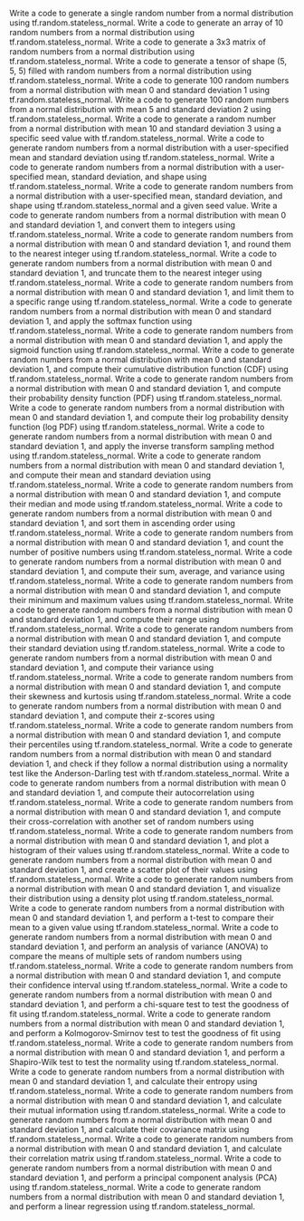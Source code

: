 Write a code to generate a single random number from a normal distribution using tf.random.stateless_normal.
Write a code to generate an array of 10 random numbers from a normal distribution using tf.random.stateless_normal.
Write a code to generate a 3x3 matrix of random numbers from a normal distribution using tf.random.stateless_normal.
Write a code to generate a tensor of shape (5, 5, 5) filled with random numbers from a normal distribution using tf.random.stateless_normal.
Write a code to generate 100 random numbers from a normal distribution with mean 0 and standard deviation 1 using tf.random.stateless_normal.
Write a code to generate 100 random numbers from a normal distribution with mean 5 and standard deviation 2 using tf.random.stateless_normal.
Write a code to generate a random number from a normal distribution with mean 10 and standard deviation 3 using a specific seed value with tf.random.stateless_normal.
Write a code to generate random numbers from a normal distribution with a user-specified mean and standard deviation using tf.random.stateless_normal.
Write a code to generate random numbers from a normal distribution with a user-specified mean, standard deviation, and shape using tf.random.stateless_normal.
Write a code to generate random numbers from a normal distribution with a user-specified mean, standard deviation, and shape using tf.random.stateless_normal and a given seed value.
Write a code to generate random numbers from a normal distribution with mean 0 and standard deviation 1, and convert them to integers using tf.random.stateless_normal.
Write a code to generate random numbers from a normal distribution with mean 0 and standard deviation 1, and round them to the nearest integer using tf.random.stateless_normal.
Write a code to generate random numbers from a normal distribution with mean 0 and standard deviation 1, and truncate them to the nearest integer using tf.random.stateless_normal.
Write a code to generate random numbers from a normal distribution with mean 0 and standard deviation 1, and limit them to a specific range using tf.random.stateless_normal.
Write a code to generate random numbers from a normal distribution with mean 0 and standard deviation 1, and apply the softmax function using tf.random.stateless_normal.
Write a code to generate random numbers from a normal distribution with mean 0 and standard deviation 1, and apply the sigmoid function using tf.random.stateless_normal.
Write a code to generate random numbers from a normal distribution with mean 0 and standard deviation 1, and compute their cumulative distribution function (CDF) using tf.random.stateless_normal.
Write a code to generate random numbers from a normal distribution with mean 0 and standard deviation 1, and compute their probability density function (PDF) using tf.random.stateless_normal.
Write a code to generate random numbers from a normal distribution with mean 0 and standard deviation 1, and compute their log probability density function (log PDF) using tf.random.stateless_normal.
Write a code to generate random numbers from a normal distribution with mean 0 and standard deviation 1, and apply the inverse transform sampling method using tf.random.stateless_normal.
Write a code to generate random numbers from a normal distribution with mean 0 and standard deviation 1, and compute their mean and standard deviation using tf.random.stateless_normal.
Write a code to generate random numbers from a normal distribution with mean 0 and standard deviation 1, and compute their median and mode using tf.random.stateless_normal.
Write a code to generate random numbers from a normal distribution with mean 0 and standard deviation 1, and sort them in ascending order using tf.random.stateless_normal.
Write a code to generate random numbers from a normal distribution with mean 0 and standard deviation 1, and count the number of positive numbers using tf.random.stateless_normal.
Write a code to generate random numbers from a normal distribution with mean 0 and standard deviation 1, and compute their sum, average, and variance using tf.random.stateless_normal.
Write a code to generate random numbers from a normal distribution with mean 0 and standard deviation 1, and compute their minimum and maximum values using tf.random.stateless_normal.
Write a code to generate random numbers from a normal distribution with mean 0 and standard deviation 1, and compute their range using tf.random.stateless_normal.
Write a code to generate random numbers from a normal distribution with mean 0 and standard deviation 1, and compute their standard deviation using tf.random.stateless_normal.
Write a code to generate random numbers from a normal distribution with mean 0 and standard deviation 1, and compute their variance using tf.random.stateless_normal.
Write a code to generate random numbers from a normal distribution with mean 0 and standard deviation 1, and compute their skewness and kurtosis using tf.random.stateless_normal.
Write a code to generate random numbers from a normal distribution with mean 0 and standard deviation 1, and compute their z-scores using tf.random.stateless_normal.
Write a code to generate random numbers from a normal distribution with mean 0 and standard deviation 1, and compute their percentiles using tf.random.stateless_normal.
Write a code to generate random numbers from a normal distribution with mean 0 and standard deviation 1, and check if they follow a normal distribution using a normality test like the Anderson-Darling test with tf.random.stateless_normal.
Write a code to generate random numbers from a normal distribution with mean 0 and standard deviation 1, and compute their autocorrelation using tf.random.stateless_normal.
Write a code to generate random numbers from a normal distribution with mean 0 and standard deviation 1, and compute their cross-correlation with another set of random numbers using tf.random.stateless_normal.
Write a code to generate random numbers from a normal distribution with mean 0 and standard deviation 1, and plot a histogram of their values using tf.random.stateless_normal.
Write a code to generate random numbers from a normal distribution with mean 0 and standard deviation 1, and create a scatter plot of their values using tf.random.stateless_normal.
Write a code to generate random numbers from a normal distribution with mean 0 and standard deviation 1, and visualize their distribution using a density plot using tf.random.stateless_normal.
Write a code to generate random numbers from a normal distribution with mean 0 and standard deviation 1, and perform a t-test to compare their mean to a given value using tf.random.stateless_normal.
Write a code to generate random numbers from a normal distribution with mean 0 and standard deviation 1, and perform an analysis of variance (ANOVA) to compare the means of multiple sets of random numbers using tf.random.stateless_normal.
Write a code to generate random numbers from a normal distribution with mean 0 and standard deviation 1, and compute their confidence interval using tf.random.stateless_normal.
Write a code to generate random numbers from a normal distribution with mean 0 and standard deviation 1, and perform a chi-square test to test the goodness of fit using tf.random.stateless_normal.
Write a code to generate random numbers from a normal distribution with mean 0 and standard deviation 1, and perform a Kolmogorov-Smirnov test to test the goodness of fit using tf.random.stateless_normal.
Write a code to generate random numbers from a normal distribution with mean 0 and standard deviation 1, and perform a Shapiro-Wilk test to test the normality using tf.random.stateless_normal.
Write a code to generate random numbers from a normal distribution with mean 0 and standard deviation 1, and calculate their entropy using tf.random.stateless_normal.
Write a code to generate random numbers from a normal distribution with mean 0 and standard deviation 1, and calculate their mutual information using tf.random.stateless_normal.
Write a code to generate random numbers from a normal distribution with mean 0 and standard deviation 1, and calculate their covariance matrix using tf.random.stateless_normal.
Write a code to generate random numbers from a normal distribution with mean 0 and standard deviation 1, and calculate their correlation matrix using tf.random.stateless_normal.
Write a code to generate random numbers from a normal distribution with mean 0 and standard deviation 1, and perform a principal component analysis (PCA) using tf.random.stateless_normal.
Write a code to generate random numbers from a normal distribution with mean 0 and standard deviation 1, and perform a linear regression using tf.random.stateless_normal.